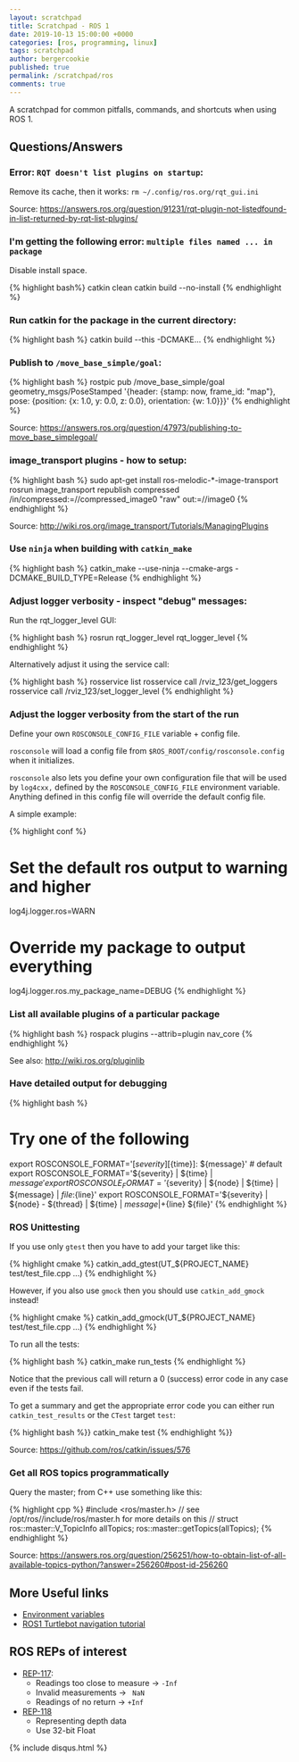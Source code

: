 ```yaml
---
layout: scratchpad
title: Scratchpad - ROS 1
date: 2019-10-13 15:00:00 +0000
categories: [ros, programming, linux]
tags: scratchpad
author: bergercookie
published: true
permalink: /scratchpad/ros
comments: true
---
```


A scratchpad for common pitfalls, commands, and shortcuts when using ROS 1.

## Questions/Answers

### Error: `RQT doesn't list plugins on startup`:

Remove its cache, then it works: `rm ~/.config/ros.org/rqt_gui.ini`

 Source: <https://answers.ros.org/question/91231/rqt-plugin-not-listedfound-in-list-returned-by-rqt-list-plugins/>

### I'm getting the following error: `multiple files named ... in package`

Disable install space.

{% highlight bash%}
catkin clean
catkin build <package-name> --no-install
{% endhighlight %}

### Run catkin for the package in the current directory:

{% highlight bash %}
catkin build --this -DCMAKE...
{% endhighlight %}

### Publish to `/move_base_simple/goal`:

{% highlight bash %}
rostpic pub /move_base_simple/goal geometry_msgs/PoseStamped '{header: {stamp: now, frame_id: "map"}, pose: {position: {x: 1.0, y: 0.0, z: 0.0}, orientation: {w: 1.0}}}'
{% endhighlight %}

Source: <https://answers.ros.org/question/47973/publishing-to-move_base_simplegoal/>

### image_transport plugins - how to setup:

{% highlight bash %}
sudo apt-get install ros-melodic-*-image-transport
rosrun image_transport republish compressed /in/compressed:=/<path-to-topic>/compressed_image0  "raw" out:=/<path-to-topic>/image0
{% endhighlight %}

Source: <http://wiki.ros.org/image_transport/Tutorials/ManagingPlugins>

### Use `ninja` when building with `catkin_make`

{% highlight bash %}
catkin_make --use-ninja --cmake-args -DCMAKE_BUILD_TYPE=Release
{% endhighlight %}

### Adjust logger verbosity - inspect "debug" messages:

Run the rqt_logger_level GUI:

{% highlight bash %}
rosrun rqt_logger_level rqt_logger_level
{% endhighlight %}

Alternatively adjust it using the service call:

{% highlight bash %}
rosservice list
rosservice call /rviz_123/get_loggers <tab><tab>
rosservice call /rviz_123/set_logger_level <tab><tab>
{% endhighlight %}

### Adjust the logger verbosity from the start of the run

Define your own `ROSCONSOLE_CONFIG_FILE` variable + config file.

`rosconsole` will load a config file from `$ROS_ROOT/config/rosconsole.config`
when it initializes.

`rosconsole` also lets you define your own configuration file that will be
used by `log4cxx,` defined by the `ROSCONSOLE_CONFIG_FILE` environment variable.
Anything defined in this config file will override the default config file.

A simple example:

{% highlight conf %}
# Set the default ros output to warning and higher
log4j.logger.ros=WARN
# Override my package to output everything
log4j.logger.ros.my_package_name=DEBUG
{% endhighlight %}

### List all available plugins of a particular package

{% highlight bash %}
rospack plugins --attrib=plugin nav_core
{% endhighlight %}

See also: http://wiki.ros.org/pluginlib

### Have detailed output for debugging

{% highlight bash %}
# Try one of the following
export ROSCONSOLE_FORMAT='[${severity}] [${time}]: ${message}' # default
export ROSCONSOLE_FORMAT='${severity} | ${time} | ${message}'
export ROSCONSOLE_FORMAT='${severity} | ${node} | ${time} | ${message} | ${file}:${line}'
export ROSCONSOLE_FORMAT='${severity} | ${node} - ${thread} | ${time} | ${message} | +${line} ${file}'
{% endhighlight %}

### ROS Unittesting

If you use only `gtest` then you have to add your target like this:

{% highlight cmake %}
catkin_add_gtest(UT_${PROJECT_NAME} test/test_file.cpp
                                    ...)
{% endhighlight %}

However, if you also use `gmock` then you should use `catkin_add_gmock` instead!

{% highlight cmake %}
catkin_add_gmock(UT_${PROJECT_NAME} test/test_file.cpp
                                    ...)
{% endhighlight %}

To run all the tests:

{% highlight bash %}
catkin_make run_tests
{% endhighlight %}

Notice that the previous call will return a 0 (success) error code in any case
even if the tests fail.

To get a summary and get the appropriate error code you can either run `catkin_test_results`
or the `CTest` target `test`:

{% highlight bash %}}
catkin_make test
{% endhighlight %}}

Source: https://github.com/ros/catkin/issues/576

### Get all ROS topics programmatically

Query the master; from C++ use something like this:

{% highlight cpp %}
#include <ros/master.h>
// see /opt/ros/<ros-version>/include/ros/master.h for more details on this
// struct
ros::master::V_TopicInfo allTopics;
ros::master::getTopics(allTopics);
{% endhighlight %}

Source: https://answers.ros.org/question/256251/how-to-obtain-list-of-all-available-topics-python/?answer=256260#post-id-256260

## More Useful links

* [Environment variables](http://wiki.ros.org/ROS/EnvironmentVariables)
* [ROS1 Turtlebot navigation tutorial](http://wiki.ros.osuosl.org/turtlebot_navigation/Tutorials/Autonomously%20navigate%20in%20a%20known%20map)

## ROS REPs of interest

* [REP-117](https://www.ros.org/reps/rep-0117.html):
  * Readings too close to measure -> `-Inf`
  * Invalid measurements          -> ` NaN`
  * Readings of no return         -> `+Inf`
* [REP-118](https://www.ros.org/reps/rep-0118.html)
  * Representing depth data
  * Use 32-bit Float

{% include disqus.html %}


